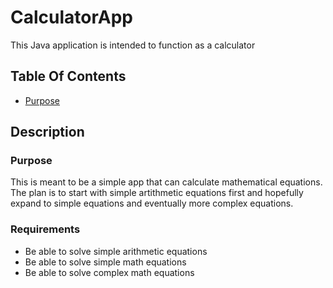 # CalculatorApp
This Java application is intended to function as a calculator

## Table Of Contents
* [Purpose](#purpose)

## Description

### Purpose
This is meant to be a simple app that can calculate mathematical equations. The plan is to start with simple artithmetic equations first and hopefully expand to simple equations and eventually more complex equations.

### Requirements
* Be able to solve simple arithmetic equations
* Be able to solve simple math equations
* Be able to solve complex math equations
